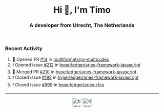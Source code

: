 <h1 align="center">Hi 👋, I'm Timo</h1>
<h3 align="center">A developer from Utrecht, The Netherlands</h3>
<br/>
<!-- https://github.com/rahuldkjain/github-profile-readme-generator --!>

<!--  <p align="left"><img src="https://github-readme-stats.vercel.app/api?username=timoglastra&show_icons=true&count_private=true&" alt="timoglastra" /></p> --!>

<!--
Github language stats
<p align="left"><img src="https://github-readme-stats.vercel.app/api/top-langs/?username=timoglastra&layout=compact" alt="timoglastra" /><p>
-->

<!-- Codestats language stats -->
<!-- <p align="left"><img src="https://codestats-readme.vercel.app/api/top-langs/?username=timoglastra&layout=compact&language_count=12" alt="timoglastra" /><p>    --!>
  
<h3>Recent Activity</h3>

<!--START_SECTION:activity-->
1. 💪 Opened PR [#14](https://github.com/multiformats/py-multicodec/pull/14) in [multiformats/py-multicodec](https://github.com/multiformats/py-multicodec)
2. ❗️ Opened issue [#212](https://github.com/hyperledger/aries-framework-javascript/issues/212) in [hyperledger/aries-framework-javascript](https://github.com/hyperledger/aries-framework-javascript)
3. 🎉 Merged PR [#210](https://github.com/hyperledger/aries-framework-javascript/pull/210) in [hyperledger/aries-framework-javascript](https://github.com/hyperledger/aries-framework-javascript)
4. ❗️ Closed issue [#192](https://github.com/hyperledger/aries-framework-javascript/issues/192) in [hyperledger/aries-framework-javascript](https://github.com/hyperledger/aries-framework-javascript)
5. ❗️ Closed issue [#599](https://github.com/hyperledger/aries-rfcs/issues/599) in [hyperledger/aries-rfcs](https://github.com/hyperledger/aries-rfcs)
<!--END_SECTION:activity-->

---

<p align="center">
<a href="https://twitter.com/timoglastra" target="blank"><img align="center" src="https://cdn.jsdelivr.net/npm/simple-icons@3.0.1/icons/twitter.svg" alt="timoglastra" height="30" width="30" /></a>
<a href="https://linkedin.com/in/timoglastra" target="blank"><img align="center" src="https://cdn.jsdelivr.net/npm/simple-icons@3.0.1/icons/linkedin.svg" alt="timoglastra" height="30" width="30" /></a>
</p>



